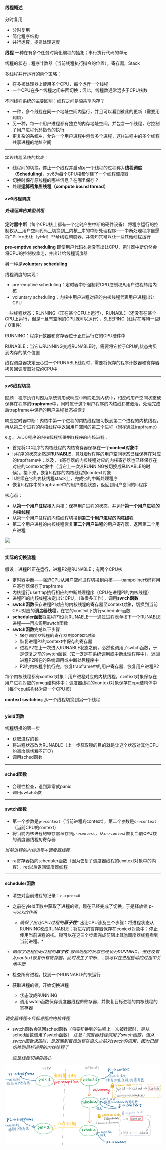 #### 线程概述

分时复用

- 分时复用
- 简化程序结构
- 并行运算，提高处理速度

**线程** 一种在有多个任务时简化编程的抽象；串行执行代码的单元

线程的状态：程序计数器（当前线程执行指令的位置），寄存器，Stack

多线程并行运行的两个策略：

- 在多核处理器上使用多个CPU，每个运行一个线程
- 一个CPU在多个线程之间来回切换；因此，线程数通常远多于CPU核数

不同线程系统的主要区别：线程之间是否共享内存？

- 一种，多个线程在同一个地址空间内运行，并且可以看到彼此的更新（需要用到锁）
- 另一种，每一个用户进程都有独立的内存地址空间，并包含一个线程，它控制了用户进程代码指令的执行
- 更复杂的系统中，允许一个用户进程中包含多个进程，这样进程中的多个线程共享进程的地址空间

---

实现线程系统的挑战：

- 线程间的切换。停止一个线程并启动另一个线程的过程称为**线程调度（Scheduling）**，xv6为每个CPU核都创建了一个线程调度器
- 切换时保存原线程的哪些信息？在哪里保存？
- 处理**运算密集型线程（compute bound thread）**

#### xv6线程调度

##### 处理运算密集型线程

**定时器中断**（每个CPU核上都有一个定时产生中断的硬件设备） 将程序运行的控制权从__用户空间代码__切换到__内核__中的中断处理程序——中断处理程序自愿将CPU**出让（yield）**给线程调度器，并告知其可以让一些其他线程运行

**pre-emptive scheduling** 即使用户代码本身没有出让CPU，定时器中断仍然会将CPU的控制权拿走，并出让给线程调度器

另一种是**voluntary scheduling**

线程调度的实现：

- pre-emptive scheduling：定时器中断强制将CPU控制权从用户进程转给内核
- voluntary scheduling：内核中用户进程对应的内核线程代表用户进程出让CPU

一些线程状态：RUNNING（正在某个CPU上运行），RUNABLE（还没有在某个CPU上运行，但是一旦有空闲的CPU就可以运行），SLEEPING（线程在等待一些I / O事件）

  RUNNING：程序计数器和寄存器位于正在运行它的CPU硬件中

  RUNABLE：当它从RUNNING变成RUNABLE时，需要将它位于CPU的状态拷贝到内存的某个位置


线程调度器决定云心过一个RUNABLE线程时，需要将保存的程序计数器和寄存器拷贝回调度器对应的CPU中

---

#### xv6线程切换

回顾：程序执行时因为系统调用或响应中断而走到内核中，相应的用户空间状态被保存在程序的**trapframe**中，同时属于这个用户程序的内核线程被激活，处理完成后trapframe中保存的用户进程状态被恢复

响应定时器中断：内核中第一个进程的内核线程被切换到第二个进程的内核线程，再从第二个进程的内核线程中返回用户空间的第二个进程（同样通过trapframe）

e.g.，从CC程序的内核线程切换到ls程序的内核进程：

- 首先将CC程序的内核线程的内核寄存器保存在一个**context对象**中
- ls程序的状态必然是**RUNABLE**，意味着ls程序的用户空间状态已经保存在对应的trapframe中；以及，ls寄存器的内核线程对应的内核寄存器也已经保存在对应的context对象中（当它上一次从RUNNING被切换成RUNABLE的时候）。接下来，恢复ls程序的内核线程的context对象
- ls继续在它的内核线程stack上，完成它的中断处理程序
- 恢复ls程序中的trapframe中的用户进程状态，返回到用户空间的ls程序

核心点：

- 从**第一个用户进程**接入内核：保存用户进程的状态，并运行**第一个用户进程的内核线程**
- 从第一个用户进程的内核线程切换到**第二个用户进程的内核线程**
- 第二个用户进程的内核线程恢复**第二个用户进程**的用户寄存器，返回第二个用户进程

![](image_1.21f0797c.png)

---

#### 实际的切换流程

假设：进程P1正在运行，进程P2是RUNABLE；有两个CPU核

- 定时器中断——强迫CPU从用户空间进程切换到内核——trampoline代码将用户寄存器保存于trapframe
- 内核运行usertrap执行相应的中断处理程序（CPU在进程P1的内核线程）
- 进程P1的内核线程决定出让CPU，（做很多工作），调用**swtch函数**
- **swtch函数**保存进程P1对应的内核线程的寄存器至context对象，切换到当前CPU对应的**调度器线程**，在它的context下执行scheduler函数
- **scheduler函数**将进程P1设为RUNABLE——通过进程表单找下一个RUNABLE进程——再次调用swtch函数
- **swtch函数**完成以下步骤
  - 保存调度器线程的寄存器到context对象
  - 恢复进程P2的context中保存的寄存器
  - 进程P2在上一次进入RUNABLE状态之前，必然也调用了swtch函数，于是恢复之前的swtch函数（它一定是在系统调用或中断处理程序中），返回进程P2所在的系统调用或中断处理程序中
  - P2的内核程序执行完，恢复trapframe中的用户寄存器，恢复用户进程P2


每个内核线程都有context对象：用户进程对应的内核线程，context对象保存在用户进程对应的procg结构体中；调度器线程的context对象保存在cpu结构体中（每个cpu结构体对应一个CPU核）

**context switching** 从一个线程切换到另一个线程

---

#### yield函数

线程切换的第一步

- 获取进程的锁
- 将进程状态改为RUNABLE（上一步获取锁的目的就是让这个状态对其他CPU的调度器线程不可见）
- 调用sched函数

---

#### sched函数

- 合理性检查，遇到异常就panic
- 调用swtch函数

---

#### swtch函数

- 第一个参数是`p->context`（当前进程的context），第二个参数是`c->context`（当前CPU的context）
- 将当前内核进程的寄存器保存到`p->context`，从`c->context`恢复当前CPU核的调度器线程的寄存器

*当前进程的内核进程→调度器线程*

- ra寄存器指向scheduler函数（因为恢复了调度器线程的context对象中的内容），ret以后返回调度器线程

---

#### scheduler函数

- 清空对当前进程的记录：`c->proc=0`
- 之前在yield函数中获取了进程的锁，现在已经完成了切换，于是释放锁
  *p->lock的作用*

  - *确保了出让CPU过程的****原子性**** 出让CPU涉及三个步骤：将进程状态从RUNNING改成RUNABLE；将进程的寄存器保存在context对象中；停止使用当前进程的栈。锁可以在这三个步骤完成前阻止其他调度器线程看到当前进程。*
- *确保了进程启动过程的**原子性** 假如进程的状态已经设为RUNNING，但还没有从context恢复所有寄存器，此时发生了中断……锁可以在进程启动的过程中关闭中断*

- 检查所有进程，找到一个RUNNABLE的来运行
- 获取进程的锁，开始切换进程
  - 状态改成RUNNING
  - 调用swtch函数保存调度器线程的寄存器，并恢复目标进程的内核线程的寄存器


*调度器线程→目标进程的内核线程*

- swtch函数会返回sched函数（将要切换到的进程上一次被挂起时，是从sched函数调用了swtch函数）
  *注意：调度器线程调用了swtch函数，但从swtch函数返回时，是返回到目标进程在很久之前对swtch的调用，因为已经切换到目标进程的内核线程了*

  *这是线程切换的核心*



![](image_2.eb3a45ea.png)



